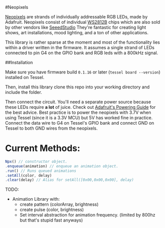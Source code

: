 #Neopixels

[Neopixels](https://learn.adafruit.com/adafruit-neopixel-uberguide) are strands of individually addressable RGB LEDs, made by Adafruit. Neopixels consist of individual [WS2812B](http://www.adafruit.com/datasheets/WS2812B.pdf) chips which are also sold by other vendors like [SeeedStudio](http://www.seeedstudio.com/depot/Digital-RGB-LED-FlexiStrip-60-LED-1-Meter-p-1666.html?cPath=81_79) They're fantastic for creating light shows, art installations, mood lighting, and a ton of other applications. 

This library is rather sparse at the moment and most of the functionality lies within a driver written in the firmware. It assumes a single strand of LEDs connected to pin G4 on the GPIO bank and RGB leds with a 800kHz signal.

##Installation

Make sure you have firmware build `0.1.16` or later (```tessel board --version```) installed on Tessel. 

Then, install this library clone this repo into your working directory and include the folder.  

Then connect the circuit. You'll need a separate power source because these LEDs require **a lot** of juice. Check out [Adafruit's Powering Guide](https://learn.adafruit.com/adafruit-neopixel-uberguide/power) for the best advice. Best practice is to power the neopixels with 3.7V when using Tessel (since it is a 3.3V MCU) but 5V has worked fine in practice. Connect the data wire to G4 on Tessel's GPIO bank and connect GND on Tessel to both GND wires from the neopixels.

# Current Methods:
```JavaScript
Npx() // constructor object. 
.enqueue(animation) // enqueue an animation object.
.run() // Runs queued animations
.setAll(color, delay)
.clear(delay) // Alias for setAll([0x00,0x00,0x00], delay)
```

TODO:
 - Animation Library with:
    - create pattern (colorArray, brightness)
    - create pulse (color, brightness)
    - Set interval abstraction for animation frequency. (limited by 800hz but that's stupid fast anyways)
